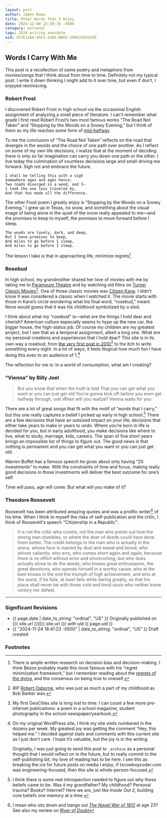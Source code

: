 ```yaml
---
layout: post
author: James Rowe
title: Other Words That I Enjoy
date: 2024-12-08 23:30:19 -0500
category: personal
tags: 2024 writing anecdote
uid: 937E118A-95F1-4388-BDE5-1098335E51FD
---
```


## Words I Carry With Me

This post is a recollection of some poetry and metaphors from movies/songs that I think about from time to time. Definitely not my typical post. I write it down thinking I might add to it over time, but even if don’t, I enjoyed reminiscing.

### Robert Frost

I discovered Robert Frost in high school via the occasional English assignment of analyzing a small piece of literature. I can’t remember what grade I first read Robert Frost’s two most famous works “The Road Not Taken” and “Stopping by the Woods on a Snowy Evening,” but I think of them as my life reaches some form of [mid-halfway](https://status.jsrowe.com).

To me the conclusion of “The Road Not Taken” reflects on the road that diverges in the woods and the choice of one path over another. As I reflect on some of my own life decisions, I realize that at the moment of deciding there is only so far imagination can carry you down one path or the other. I live today the culmination of countless decisions large and small driving me forward. Sigh not and embrace the future.

```
I shall be telling this with a sigh
Somewhere ages and ages hence:
Two roads diverged in a wood, and I—
I took the one less traveled by,
And that has made all the difference.
```

The other Frost poem I greatly enjoy is “Stopping by the Woods on a Snowy Evening.” I grew up in Texas, no snow, and something about the visual image of being alone in the quiet of the snow really appealed to me—and the promises to keep to myself, the promises to move forward before I sleep.

```
The woods are lovely, dark, and deep,
But I have promises to keep,
And miles to go before I sleep,
And miles to go before I sleep.
```

The lesson I take is that in approaching life, minimize regrets[^regrets].

### Rosebud

In high school, my grandmother shared her love of movies with me by taking me to [Paramount Theatre](https://www.austintheatre.org) and by watching old films on [Turner Classic Movies](https://www.tcm.com)[^osborne]. One of those classic movies was [Citizen Kane]( https://en.wikipedia.org/wiki/Citizen_Kane). I didn’t know it was considered a classic when I watched it. The movie starts with those in Kane’s circle wondering what his final word, “rosebud,” meant. None would guess that it was his childhood symbolized by a sled. 

I think about what my “rosebud” is—what are the things I hold dear and cherish? American culture especially seems to hype up the new car, the bigger house, the high-status job. Of course my children are my greatest project, but I see that as a temporal assignment, albeit a long one. What are my personal creations and experiences that I hold dear? This site is in its own way a rosebud, from [the very first post in 2010](https://txcowboycoder.wordpress.com/2010/04/07/whats-in-a-name/)[^geocities] to the itch to write something every night. In a lot of ways, it feels illogical how much fun I have doing this even to an audience of 1.[^stats]

The reflection for me is: In a world of consumption, what am I creating?

### “Vienna” by Billy Joel

> But you know that when the truth is told That you can get what you want or you can just get old You’re gonna kick off before you even get halfway through, ooh When will you realize? Vienna waits for you

There are a lot of great songs that fit with the motif of “words that I carry,” but this one really captures a belief I picked up early in high school.[^raised] There are a few decisions that have an outsized impact on your life; decisions that either take years to make or years to undo. Where you’re born in life is decided for you, but in early adulthood, you make decisions like where to live, what to study, marriage, kids, careers. The span of five short years brings an impossible list of things to figure out. The good news is that nothing is permanent and you can get what you want or you can just get old. 

Warren Buffet has a famous speech he gives about only having “20 investments” to make. With the constraints of time and focus, making really good decisions in those investments will deliver the best outcome for one’s self. 

Time will pass, age will come. But what will you make of it?

### Theodore Roosevelt

Roosevelt has been attributed amazing quotes and was a prolific writer[^book] of his time. When I think to myself the risks of self-publication and the critic, I think of Roosevelt's speech "Citizenship in a Republic".

> It is not the critic who counts; not the man who points out how the strong man stumbles, or where the doer of deeds could have done them better. The credit belongs to the man who is actually in the arena, whose face is marred by dust and sweat and blood; who strives valiantly; who errs, who comes short again and again, because there is no effort without error and shortcoming; but who does actually strive to do the deeds; who knows great enthusiasms, the great devotions; who spends himself in a worthy cause; who at the best knows in the end the triumph of high achievement, and who at the worst, if he fails, at least fails while daring greatly, so that his place shall never be with those cold and timid souls who neither know victory nor defeat.

---

### Significant Revisions

- {{ page.date | date_to_string: "ordinal", "US" }} Originally published on [{{ site.url }}]({{ site.url }}) with uid {{ page.uid }}
- {{ "2024-11-24 18:41:23 -0500" | date_to_string: "ordinal", "US" }} Draft created

### Footnotes

[^geocities]: My first GeoCities site is long lost to time. I can count a few more pre-internet publications: a poem in a school magazine, student photography in the school newspaper/yearbook.

[^osborne]: RIP [Robert Osborne](https://en.wikipedia.org/wiki/Robert_Osborne), who was just as much a part of my childhood as Bob Barker was.

[^stats]: On my original WordPress site, I think my site visits numbered in the dozens per week. My greatest joy was getting the comment “Hey, this helped me.” I decided against stats and comments with this current site as I just don’t care. I hope it’s valuable, but the joy is in the writing.

    Originally, I was just going to send this post to `_archive` as a personal thought that I would reflect on in the future, but to really commit to the self-publishing bit, my love of reading has to be here. I see this as breaking the ice for future posts on media I enjoy; if txcowboycoder.com was engineering-focused, then this site is whole-person-focused.

[^raised]: I think there is some real introspection needed to figure out why these beliefs came to be. Was it my grandfather? My childhood? Personal trauma? Books? Internet? Here we are, just like *Inside Out 2*, building core beliefs one memory at a time.

[^regrets]: There is ample written research on decision bias and decision-making. I think Bezos probably made this most famous with his “regret minimization framework,” but I remember reading about the [regrets of the dying](https://bronnieware.com/blog/regrets-of-the-dying/), and the consensus on being true to oneself.

[^book]: I mean who sits down and bangs out *[The Naval War of 1812](https://en.wikipedia.org/wiki/The_Naval_War_of_1812)* at age 23? See also my review on *[River of Doubt](https://www.jsrowe.com/river-of-doubt/index.html)*